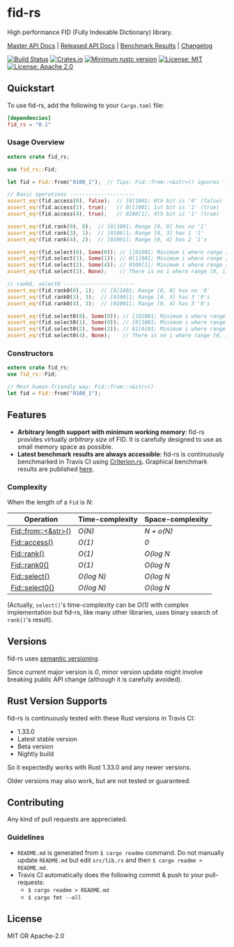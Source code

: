 # fid-rs

High performance FID (Fully Indexable Dictionary) library.

[Master API Docs](https://laysakura.github.io/fid-rs/fid_rs/)
|
[Released API Docs](https://docs.rs/crate/fid_rs)
|
[Benchmark Results](https://laysakura.github.io/fid-rs/criterion/report/)
|
[Changelog](https://github.com/laysakura/fid-rs/blob/master/CHANGELOG.md)

[![Build Status](https://travis-ci.com/laysakura/fid-rs.svg?branch=master)](https://travis-ci.com/laysakura/fid-rs)
[![Crates.io](https://img.shields.io/crates/v/fid_rs.svg)](https://crates.io/crates/fid_rs)
[![Minimum rustc version](https://img.shields.io/badge/rustc-1.33+-lightgray.svg)](https://github.com/laysakura/fid-rs#rust-version-supports)
[![License: MIT](https://img.shields.io/badge/license-MIT-blue.svg)](https://github.com/laysakura/fid-rs/blob/master/LICENSE-MIT)
[![License: Apache 2.0](https://img.shields.io/badge/license-Apache_2.0-blue.svg)](https://github.com/laysakura/fid-rs/blob/master/LICENSE-APACHE)

## Quickstart

To use fid-rs, add the following to your `Cargo.toml` file:

```toml
[dependencies]
fid_rs = "0.1"
```

### Usage Overview

```rust
extern crate fid_rs;

use fid_rs::Fid;

let fid = Fid::from("0100_1");  // Tips: Fid::from::<&str>() ignores '_'.

// Basic operations ---------------------
assert_eq!(fid.access(0), false);  // [0]1001; 0th bit is '0' (false)
assert_eq!(fid.access(1), true);   // 0[1]001; 1st bit is '1' (true)
assert_eq!(fid.access(4), true);   // 0100[1]; 4th bit is '1' (true)

assert_eq!(fid.rank(0), 0);  // [0]1001; Range [0, 0] has no '1'
assert_eq!(fid.rank(3), 1);  // [0100]1; Range [0, 3] has 1 '1'
assert_eq!(fid.rank(4), 2);  // [01001]; Range [0, 4] has 2 '1's

assert_eq!(fid.select(0), Some(0)); // []01001; Minimum i where range [0, i] has 0 '1's is i=0
assert_eq!(fid.select(1), Some(1)); // 0[1]001; Minimum i where range [0, i] has 1 '1's is i=1
assert_eq!(fid.select(2), Some(4)); // 0100[1]; Minimum i where range [0, i] has 2 '1's is i=4
assert_eq!(fid.select(3), None);    // There is no i where range [0, i] has 3 '1's

// rank0, select0 -----------------------
assert_eq!(fid.rank0(0), 1);  // [0]1001; Range [0, 0] has no '0'
assert_eq!(fid.rank0(3), 3);  // [0100]1; Range [0, 3] has 3 '0's
assert_eq!(fid.rank0(4), 3);  // [01001]; Range [0, 4] has 3 '0's

assert_eq!(fid.select0(0), Some(0)); // []01001; Minimum i where range [0, i] has 0 '0's is i=0
assert_eq!(fid.select0(1), Some(0)); // [0]1001; Minimum i where range [0, i] has 1 '0's is i=0
assert_eq!(fid.select0(2), Some(2)); // 01[0]01; Minimum i where range [0, i] has 2 '0's is i=2
assert_eq!(fid.select0(4), None);    // There is no i where range [0, i] has 4 '0's
```

### Constructors

```rust
extern crate fid_rs;
use fid_rs::Fid;

// Most human-friendly way: Fid::from::<&str>()
let fid = Fid::from("0100_1");
```

## Features

- **Arbitrary length support with minimum working memory**: fid-rs provides virtually _arbitrary size_ of FID. It is carefully designed to use as small memory space as possible.
- **Latest benchmark results are always accessible**: fid-rs is continuously benchmarked in Travis CI using [Criterion.rs](https://crates.io/crates/criterion). Graphical benchmark results are published [here](https://laysakura.github.io/fid-rs/criterion/report/).

### Complexity

When the length of a `Fid` is _N_:

| Operation | Time-complexity | Space-complexity |
|-----------|-----------------|------------------|
| [Fid::from::<&str>()](https://laysakura.github.io/fid-rs/fid_rs/fid/struct.Fid.html#implementations) | _O(N)_ | _N + o(N)_ |
| [Fid::access()](https://laysakura.github.io/fid-rs/fid_rs/fid/struct.Fid.html#method.access) | _O(1)_ | _0_ |
| [Fid::rank()](https://laysakura.github.io/fid-rs/fid_rs/fid/struct.Fid.html#method.rank) | _O(1)_ | _O(log N_ |
| [Fid::rank0()](https://laysakura.github.io/fid-rs/fid_rs/fid/struct.Fid.html#method.rank0) | _O(1)_ | _O(log N_ |
| [Fid::select()](https://laysakura.github.io/fid-rs/fid_rs/fid/struct.Fid.html#method.select) | _O(log N)_ | _O(log N_ |
| [Fid::select0()](https://laysakura.github.io/fid-rs/fid_rs/fid/struct.Fid.html#method.select0) | _O(log N)_ | _O(log N_ |

(Actually, `select()`'s time-complexity can be _O(1)_ with complex implementation but fid-rs, like many other libraries, uses binary search of `rank()`'s result).

## Versions
fid-rs uses [semantic versioning](http://semver.org/spec/v2.0.0.html).

Since current major version is _0_, minor version update might involve breaking public API change (although it is carefully avoided).

## Rust Version Supports

fid-rs is continuously tested with these Rust versions in Travis CI:

- 1.33.0
- Latest stable version
- Beta version
- Nightly build

So it expectedly works with Rust 1.33.0 and any newer versions.

Older versions may also work, but are not tested or guaranteed.

## Contributing

Any kind of pull requests are appreciated.

### Guidelines

- `README.md` is generated from `$ cargo readme` command. Do not manually update `README.md` but edit `src/lib.rs` and then `$ cargo readme > README.md`.
- Travis CI automatically does the following commit & push to your pull-requests:
    - `$ cargo readme > README.md`
    - `$ cargo fmt --all`

## License

MIT OR Apache-2.0

